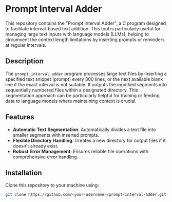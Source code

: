 # Prompt Interval Adder

This repository contains the "Prompt Interval Adder", a C program designed to facilitate interval-based text addition. This tool is particularly useful for managing large text inputs with language models (LLMs), helping to circumvent the context length limitations by inserting prompts or reminders at regular intervals.

## Description

The `prompt_interval_adder` program processes large text files by inserting a specified text snippet (prompt) every 300 lines, or the next available blank line if the exact interval is not suitable. It outputs the modified segments into sequentially numbered files within a designated directory. This segmentation approach can be particularly helpful for training or feeding data to language models where maintaining context is crucial.

## Features

- **Automatic Text Segmentation**: Automatically divides a text file into smaller segments with inserted prompts.
- **Flexible Directory Handling**: Creates a new directory for output files if it doesn't already exist.
- **Robust Error Management**: Ensures reliable file operations with comprehensive error handling.

## Installation

Clone this repository to your machine using:

```bash
git clone https://github.com/<your-username>/prompt-interval-adder.git
